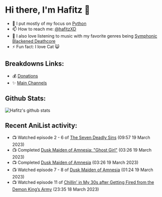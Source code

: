 # Hi there, I'm Hafitz 👋
- 🐍 I put mostly of my focus on [Python](https://python.org)
- 📫 How to reach me: [@hafitzXD](https://t.me/hafitzXD)
- 🎵 I also love listening to music with my favorite genres being [Symphonic Blackened Deathcore](https://youtu.be/qyYmS_iBcy4)
- ⚡ Fun fact: I love Cat 😺

## Breakdowns Links:
- 💰 [Donations](https://t.me/TheBreakdowns/2)
- ✨ [Main Channels](https://t.me/TheBreakdowns)

## Github Stats:
![Hafitz's github stats](https://github-readme-stats.vercel.app/api?username=breakdowns&show_icons=true&count_private=true&bg_color=00000000&text_color=777)

## Recent AniList activity:
<!-- ANILIST_ACTIVITY:start -->

-   📺 Watched episode 2 - 6 of [The Seven Deadly Sins](https://anilist.co/anime/20789) (09:57 19 March 2023)
-   📺 Completed [Dusk Maiden of Amnesia: "Ghost Girl"](https://anilist.co/anime/14189) (03:26 19 March 2023)
-   📺 Completed [Dusk Maiden of Amnesia](https://anilist.co/anime/12445) (03:26 19 March 2023)
-   📺 Watched episode 7 - 8 of [Dusk Maiden of Amnesia](https://anilist.co/anime/12445) (01:24 19 March 2023)
-   📺 Watched episode 11 of [Chillin’ in My 30s after Getting Fired from the Demon King’s Army](https://anilist.co/anime/152523) (23:35 18 March 2023)

<!-- ANILIST_ACTIVITY:end -->
